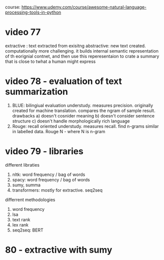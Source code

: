 course: https://www.udemy.com/course/awesome-natural-language-processing-tools-in-python

# video 77
extractive : text extracted from exisitng
abstractive: new text created. computationally more challenging. it builds internal semantic representation of th eorignial contnet, and then use this reperesentaion to crate a summary that is close to twhat a human might express

# video 78 - evaluation of text summarization
1. BLUE: bilingiual evaluation understudy. measures precision. originally created for machine translation. compares the ngram of sample result.
drawbacks
a) doesn't cosnider meaning
b) doesn't consider sentence structure
c) doesn't handle morphologically rich language
2. Rouge: recall oriented understudy. measures recall. find n-grams similar in labelled data. Rouge N - where N is n-gram

# video 79 - libraries
different libraties
1. nltk: word frequency / bag of words
2. spacy: word frequency / bag of words
3. sumy, summa
4. transformers: mostly for extractive. seq2seq

differrent methodologies
1. word frequency
2. lsa
3. text rank
4. lex rank
5. seq2seq: BERT

# 80 - extractive with sumy